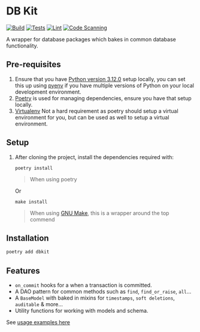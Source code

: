 # DB Kit

[![Build](https://github.com/SanctumLabs/dbkit/actions/workflows/build.yml/badge.svg)](https://github.com/SanctumLabs/dbkit/actions/workflows/build.yml)
[![Tests](https://github.com/SanctumLabs/dbkit/actions/workflows/tests.yaml/badge.svg)](https://github.com/SanctumLabs/dbkit/actions/workflows/tests.yaml)
[![Lint](https://github.com/SanctumLabs/dbkit/actions/workflows/lint.yml/badge.svg)](https://github.com/SanctumLabs/dbkit/actions/workflows/lint.yml)
[![Code Scanning](https://github.com/SanctumLabs/dbkit/actions/workflows/codeql.yaml/badge.svg)](https://github.com/SanctumLabs/dbkit/actions/workflows/codeql.yaml)

A wrapper for database packages which bakes in common database functionality.

## Pre-requisites

1. Ensure that you have [Python version 3.12.0](https://www.python.org/) setup locally, you can set this up
   using [pyenv](https://github.com/pyenv/pyenv) if you have multiple versions of Python on your local development
   environment.
2. [Poetry](https://python-poetry.org/) is used for managing dependencies, ensure you have that setup locally.
3. [Virtualenv](https://virtualenv.pypa.io/) Not a hard requirement as poetry should setup a virtual environment for
   you, but can be used as well to setup a virtual environment.

## Setup

1. After cloning the project, install the dependencies required with:

   ```shell
   poetry install
   ```
   > When using poetry

   Or
   ```shell
   make install
   ```
   > When using [GNU Make](https://www.gnu.org/s/make/manual/make.html), this is a wrapper around the top commend

## Installation

```bash
poetry add dbkit
```

## Features

* `on_commit` hooks for a when a transaction is committed.
* A DAO pattern for common methods such as `find`, `find_or_raise`, `all`...
* A `BaseModel` with baked in mixins for `timestamps`, `soft deletions`, `auditable` & more...
* Utility functions for working with models and schema.

See [usage examples here](docs/usage.py)
